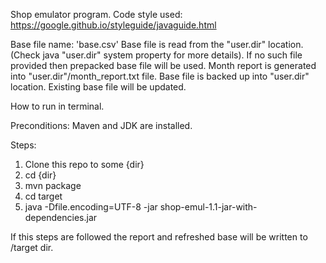 Shop emulator program.
Code style used: https://google.github.io/styleguide/javaguide.html

Base file name: 'base.csv'
Base file is read from the "user.dir" location.
(Check java "user.dir" system property for more details).
If no such file provided then prepacked base file will be used.
Month report is generated into "user.dir"/month_report.txt file.
Base file is backed up into "user.dir" location. Existing base file will be updated.


How to run in terminal.

Preconditions:
Maven and JDK are installed.

Steps:
1. Clone this repo to some {dir}
2. cd {dir}
3. mvn package
4. cd target
5. java -Dfile.encoding=UTF-8 -jar shop-emul-1.1-jar-with-dependencies.jar

If this steps are followed the report and refreshed base will be written to /target dir.
